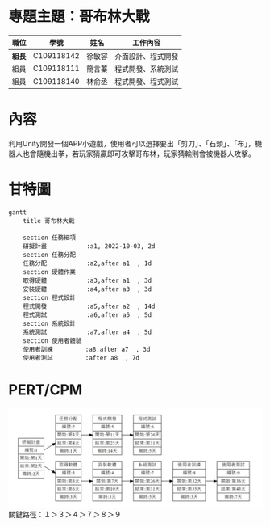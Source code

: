# 專題主題：哥布林大戰

| **職位** | **學號** | **姓名** | **工作內容** |
| :---:| :---:| :---:| :----: |
| **組長** | C109118142 | 徐敏容 | 介面設計、程式開發 |
| 組員 | C109118111 | 簡言蓁 | 程式開發、系統測試 |
| 組員 | C109118140 | 林俞丞 | 程式開發、程式測試 |


# 內容
利用Unity開發一個APP小遊戲，使用者可以選擇要出「剪刀」、「石頭」、「布」，機器人也會隨機出拳，若玩家猜贏即可攻擊哥布林，玩家猜輸則會被機器人攻擊。



# 甘特圖
```mermaid
gantt
    title 哥布林大戰
    
    section 任務細項
    研擬計畫           :a1, 2022-10-03, 2d
    section 任務分配
    任務分配           :a2,after a1  , 1d
    section 硬體作業
    取得硬體           :a3,after a1  , 3d
    安裝硬體           :a4,after a3  , 3d
    section 程式設計
    程式開發           :a5,after a2  , 14d
    程式測試           :a6,after a5  , 5d
    section 系統設計
    系統測試           :a7,after a4  , 5d
    section 使用者體驗
    使用者訓練         :a8,after a7  , 3d
    使用者測試         :after a8  , 7d

```


# PERT/CPM
![PERT/CPM](PERT1.JPG "PERT")
關鍵路徑：１＞３＞４＞７＞８＞９

